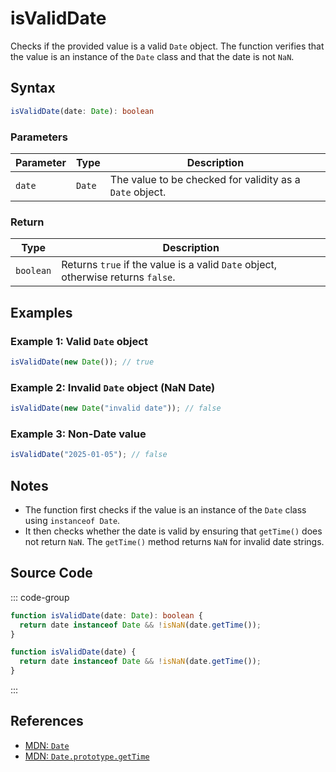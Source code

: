 # isValidDate  
Checks if the provided value is a valid `Date` object. The function verifies that the value is an instance of the `Date` class and that the date is not `NaN`.

## Syntax
```typescript
isValidDate(date: Date): boolean
```

### Parameters

| Parameter | Type     | Description                                           |
|-----------|----------|-------------------------------------------------------|
| `date`    | `Date`   | The value to be checked for validity as a `Date` object. |

### Return

| Type      | Description                                            |
|-----------|--------------------------------------------------------|
| `boolean` | Returns `true` if the value is a valid `Date` object, otherwise returns `false`. |

## Examples

### Example 1: Valid `Date` object
```typescript
isValidDate(new Date()); // true
```

### Example 2: Invalid `Date` object (NaN Date)
```typescript
isValidDate(new Date("invalid date")); // false
```

### Example 3: Non-Date value
```typescript
isValidDate("2025-01-05"); // false
```

## Notes
- The function first checks if the value is an instance of the `Date` class using `instanceof Date`.
- It then checks whether the date is valid by ensuring that `getTime()` does not return `NaN`. The `getTime()` method returns `NaN` for invalid date strings.

## Source Code
::: code-group

```typescript
function isValidDate(date: Date): boolean {
  return date instanceof Date && !isNaN(date.getTime());
}
```

```javascript
function isValidDate(date) {
  return date instanceof Date && !isNaN(date.getTime());
}
```
:::

## References
- [MDN: `Date`](https://developer.mozilla.org/en-US/docs/Web/JavaScript/Reference/Global_Objects/Date)
- [MDN: `Date.prototype.getTime`](https://developer.mozilla.org/en-US/docs/Web/JavaScript/Reference/Global_Objects/Date/getTime)
